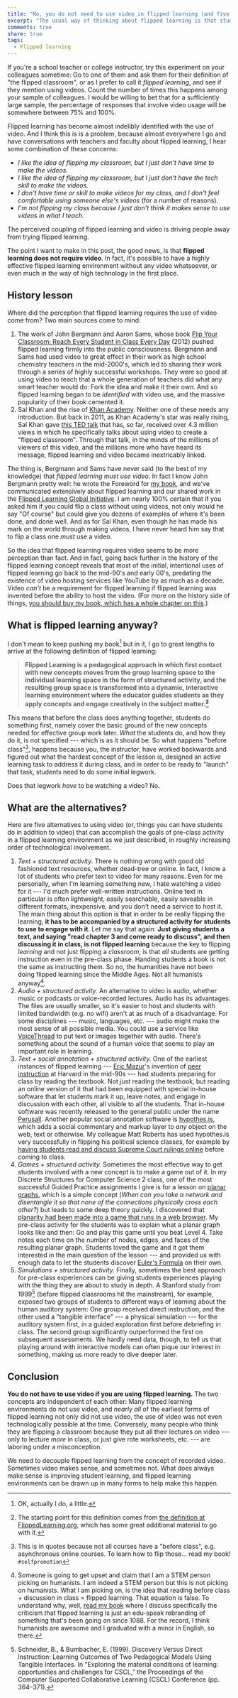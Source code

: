 ```yaml
---
title: "No, you do not need to use video in flipped learning (and five alternatives)"
excerpt: "The usual way of thinking about flipped learning is that students watch videos before class, and unfortunately this leads many instructors away from using it. The truth is, video is unnecessary."
comments: true
share: true
tags:
  - Flipped learning
---
```


If you're a school teacher or college instructor, try this experiment on your colleagues sometime: Go to one of them and ask them for their definition of "the flipped classroom", or as I prefer to call it _flipped learning_, and see if they mention using videos. Count the number of times this happens among your sample of colleagues. I would be willing to bet that for a sufficiently large sample, the percentage of responses that involve video usage will be somewhere between 75% and 100%.

Flipped learning has become almost indelibly identified with the use of video. And I think this is is a problem, because almost everywhere I go and have conversations with teachers and faculty about flipped learning, I hear some combination of these concerns:

+ _I like the idea of flipping my classroom, but I just don't have time to make the videos._
+ _I like the idea of flipping my classroom, but I just don't have the tech skill to make the videos._
+ _I don't have time or skill to make videos for my class, and I don't feel comfortable using someone else's videos_ (for a number of reasons).
+ _I'm not flipping my class because I just don't think it makes sense to use videos in what I teach._

The perceived coupling of flipped learning and video is driving people away from trying flipped learning.

The point I want to make in this post, the good news, is that __flipped learning does not require video__. In fact, it's possible to have a highly effective flipped learning environment without any video whatsoever, or even much in the way of high technology in the first place.

## History lesson

Where did the perception that flipped learning requires the use of video come from? Two main sources come to mind:

1. The work of John Bergmann and Aaron Sams, whose book [Flip Your Classroom: Reach Every Student in Class Every Day](http://a.co/3K9pl7A) (2012) pushed flipped learning firmly into the public consciousness. Bergmann and Sams had used video to great effect in their work as high school chemistry teachers in the mid-2000's, which led to sharing their work through a series of highly successful workshops. They were so good at using video to teach that a whole generation of teachers did what any smart teacher would do: Fork the idea and make it their own. And so flipped learning began to be _identified_ with video use, and the massive popularity of their book cemented it.
2. Sal Khan and the rise of [Khan Academy](https://www.khanacademy.org/). Neither one of these needs any introduction. But back in 2011, as Khan Academy's star was really rising, Sal Khan gave [this TED talk](https://www.ted.com/talks/salman_khan_let_s_use_video_to_reinvent_education) that has, so far, received over 4.3 million views in which he specifically talks about using video to create a "flipped classroom". Through that talk, in the minds of the millions of viewers of this video, and the millions more who have heard its message, flipped learning and video became  inextricably linked.

The thing is, Bergmann and Sams have never said (to the best of my knowledge) that _flipped learning must use video_. In fact I know John Bergmann pretty well: he wrote the Foreword for [my book](http://rtalbert.org/book/), and we've communicated extensively about flipped learning and our shared work in the [Flipped Learning Global Initiative](http://flglobal.org/). I am nearly 100% certain that if you asked him if you could flip a class without using videos, not only would he say "Of course" but could give you dozens of examples of where it's been done, and done well. And as for Sal Khan, even though he has made his mark on the world through making videos, I have never heard him say that to flip a class one _must_ use a video.

So the idea that flipped learning requires video seems to be more perception than fact. And in fact, going back further in the history of the flipped learning concept reveals that most of the initial, intentional uses of flipped learning go back to the mid-90's and early 00's, predating the existence of video hosting services like YouTube by as much as a decade. Video _can't_ be a requirement for flipped learning if flipped learning was invented before the ability to host the video. (For more on the history side of things, [you should buy my book, which has a whole chapter on this](http://rtalbert.org/book/).)

## What is flipped learning anyway?

I don't mean to keep pushing my book[^1] but in it, I go to great lengths to arrive at the following definition of flipped learning:

>__Flipped Learning is a pedagogical approach in which first contact with new concepts moves from the group learning space to the individual learning space in the form of structured activity, and the resulting group space is transformed into a dynamic, interactive learning environment where the educator guides students as they apply concepts and engage creatively in the subject matter.[^3]__

This means that before the class does anything together, students do something first, namely cover the basic ground of the new concepts needed for effective group work later. _What_ the students do, and how they do it, is not specified --- which is as it should be. So what happens "before class"[^2], happens because you, the instructor, have worked backwards and figured out what the hardest concept of the lesson is, designed an active learning task to address it during class, and in order to be ready to "launch" that task, students need to do some initial legwork.

Does that legwork _have_ to be watching a video? No.

[^1]: OK, actually I do, a little.
[^2]: This is in quotes because not all courses have a "before class", e.g. asynchronous online courses. To learn how to flip those... read my book! `#selfpromotion`
[^3]: The starting point for this definition comes from [the definition at FlippedLearning.org](http://flippedlearning.org/definition-of-flipped-learning/), which has some great additional material to go with it.


## What are the alternatives?

Here are five alternatives to using video (or, things you can have students do in addition to video) that can accomplish the goals of pre-class activity in a flipped learning environment as we just described,  in roughly increasing order of technological involvement.

1. _Text + structured activity._ There is nothing wrong with good old fashioned text resources, whether dead-tree or online. In fact, I know a lot of students who prefer text to video for many reasons. Even for me personally, when I'm learning something new, I hate watching a video for it --- I'd much prefer well-written instructions. Online text in particular is often lightweight, easily searchable, easily saveable in different formats, inexpensive, and you don't need a service to host it. The main thing about this option is that in order to be really flipping the learning, **it has to be accompanied by a structured activity for students to use to engage with it**. Let me say that again: **Just giving students a text, and saying "read chapter 3 and come ready to discuss", and then discussing it in class, is not flipped learning** because the key to flipping _learning_ and not just flipping a _classroom_, is that _all_ students are getting instruction even in the pre-class phase. Handing students a book is not the same as instructing them. So no, the humanities have not been doing flipped learning since the Middle Ages. Not all humanists anyway[^5].
2. _Audio + structured activity._ An alternative to video is audio, whether music or podcasts or voice-recorded lectures. Audio has its advantages: The files are usually smaller, so it's easier to host and students with limited bandwidth (e.g. no wifi) aren't at as much of a disadvantage. For some disciplines --- music, languages, etc. --- audio might make the most sense of all possible media. You could use a service like [VoiceThread](https://voicethread.com/) to put text or images together with audio. There's something about the sound of a human voice that seems to play an important role in learning.
3. _Text + social annotation + structured activity._ One of the earliest instances of flipped learning --- [Eric Mazur](http://ericmazur.com/)'s invention of [peer instruction](http://mazur.harvard.edu/research/detailspage.php) at Harvard in the mid-90s --- had students preparing for class by reading the textbook. Not _just_ reading the textbook, but reading an online version of it that had been equipped with special in-house software that let students mark it up, leave notes, and engage in discussion with each other, all visible to all the students. That in-house software was recently released to the general public under the name [Perusall](https://perusall.com/). Another popular social annotation software is [hypothes.is](https://hypothes.is/), which adds a social commentary and markup layer to _any_ object on the web, text or otherwise. My colleague Matt Roberts has used hypothes.is very successfully in flipping his political science classes, for example by [having students read and discuss Supreme Court rulings online](https://via.hypothes.is/http://www.mmcr.us/courses/pls206-04_F15/readings/marbury_v_madison.html) before coming to class.
4. _Games + structured activity._ Sometimes the most effective way to get students involved with a new concept is to make a game out of it. In my Discrete Structures for Computer Science 2 class, one of the most successful Guided Practice assignments I give is for a lesson on [planar graphs](https://en.wikipedia.org/wiki/Planar_graph), which is a simple concept (_When can you take a network and disentangle it so that none of the connections physically cross each other?_) but leads to some deep theory quickly. I discovered that [planarity had been made into a game that runs in a web browser](http://planarity.net/). My pre-class activity for the students was to explain what a planar graph looks like and then: Go and play this game until you beat Level 4. Take notes each time on the number of nodes, edges, and faces of the resulting planar graph. Students loved the game and it got them interested in the main question of the lesson --- and provided us with enough data to let the students discover [Euler's Formula](https://nrich.maths.org/4719) on their own.
5. _Simulations + structured activity._ Finally, sometimes the best approach for pre-class experiences can be giving students experiences playing with the thing they are about to study in depth. A Stanford study from 1999[^4] (before flipped classrooms hit the mainstream), for example, exposed two groups of students to different ways of learning about the human auditory system: One group received direct instruction, and the other used a "tangible interface" --- a physical simulation --- for the auditory system first, in a guided exploration first before debriefing in class. The second group significantly outperformed the first on subsequent assessments. We hardly need data, though, to tell us that playing around with interactive models can often pique our interest in something, making us more ready to dive deeper later.

[^4]: Schneider, B., & Bumbacher, E. (1999). Discovery Versus Direct Instruction: Learning Outcomes of Two Pedagogical Models Using Tangible Interfaces. In "Exploring the material conditions of learning: opportunities and challenges for CSCL,” the Proceedings of the Computer Supported Collaborative Learning (CSCL) Conference (pp. 364–371).

[^5]: Someone is going to get upset and claim that I am a STEM person picking on humanists. I am indeed a STEM person but this is not picking on humanists. What I am picking on, is the idea that reading before class + discussion in class = flipped learning. That equation is false. To understand why, well, [read my book](http://rtalbert.org/book) where I discuss specifically the criticism that flipped learning is just an edu-speak rebranding of something that's been going on since 1088. For the record, I think humanists are awesome and I graduated with a minor in English, so there. 

## Conclusion

**You do not have to use video if you are using flipped learning.** The two concepts are independent of each other: Many flipped learning environments do not use video, and _nearly all_ of the earliest forms of flipped learning not only did not use video, the use of video was not even technologically possible at the time. Conversely, many people who think they are flipping a classroom because they put all their lectures on video --- only to lecture _more_ in class, or just give rote worksheets, etc. --- are laboring under a misconception.

We need to decouple flipped learning from the concept of recorded video. Sometimes video makes sense, and sometimes not. What does always make sense is improving student learning, and flipped learning environments can be drawn up in many forms to help make this happen.
